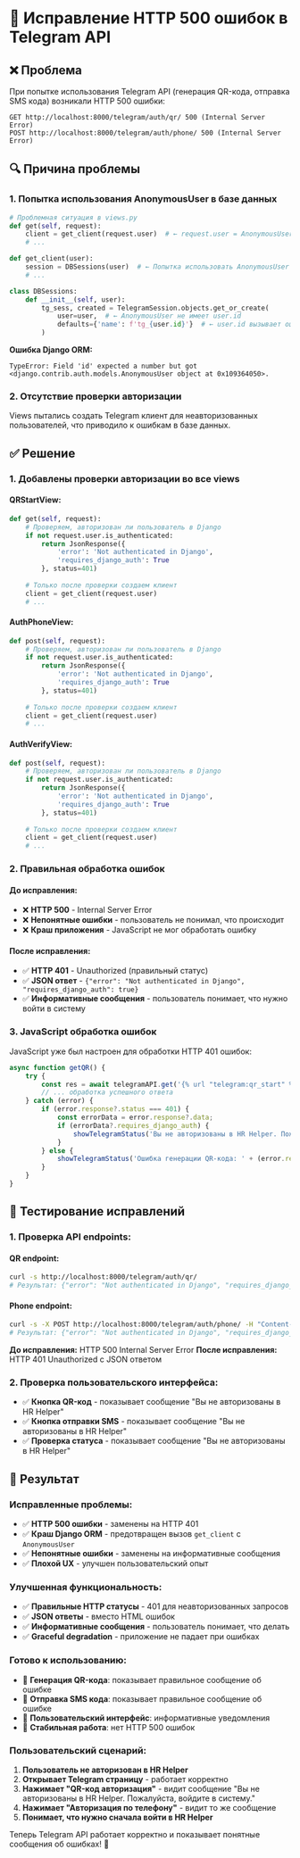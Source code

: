 # 🔧 Исправление HTTP 500 ошибок в Telegram API

## ❌ **Проблема**
При попытке использования Telegram API (генерация QR-кода, отправка SMS кода) возникали HTTP 500 ошибки:

```
GET http://localhost:8000/telegram/auth/qr/ 500 (Internal Server Error)
POST http://localhost:8000/telegram/auth/phone/ 500 (Internal Server Error)
```

## 🔍 **Причина проблемы**

### **1. Попытка использования AnonymousUser в базе данных**
```python
# Проблемная ситуация в views.py
def get(self, request):
    client = get_client(request.user)  # ← request.user = AnonymousUser для неавторизованных пользователей
    # ...

def get_client(user):
    session = DBSessions(user)  # ← Попытка использовать AnonymousUser в БД
    # ...

class DBSessions:
    def __init__(self, user):
        tg_sess, created = TelegramSession.objects.get_or_create(
            user=user,  # ← AnonymousUser не имеет user.id
            defaults={'name': f'tg_{user.id}'}  # ← user.id вызывает ошибку
        )
```

**Ошибка Django ORM:**
```
TypeError: Field 'id' expected a number but got <django.contrib.auth.models.AnonymousUser object at 0x109364050>.
```

### **2. Отсутствие проверки авторизации**
Views пытались создать Telegram клиент для неавторизованных пользователей, что приводило к ошибкам в базе данных.

## ✅ **Решение**

### **1. Добавлены проверки авторизации во все views**

#### **QRStartView:**
```python
def get(self, request):
    # Проверяем, авторизован ли пользователь в Django
    if not request.user.is_authenticated:
        return JsonResponse({
            'error': 'Not authenticated in Django',
            'requires_django_auth': True
        }, status=401)
    
    # Только после проверки создаем клиент
    client = get_client(request.user)
    # ...
```

#### **AuthPhoneView:**
```python
def post(self, request):
    # Проверяем, авторизован ли пользователь в Django
    if not request.user.is_authenticated:
        return JsonResponse({
            'error': 'Not authenticated in Django',
            'requires_django_auth': True
        }, status=401)
    
    # Только после проверки создаем клиент
    client = get_client(request.user)
    # ...
```

#### **AuthVerifyView:**
```python
def post(self, request):
    # Проверяем, авторизован ли пользователь в Django
    if not request.user.is_authenticated:
        return JsonResponse({
            'error': 'Not authenticated in Django',
            'requires_django_auth': True
        }, status=401)
    
    # Только после проверки создаем клиент
    client = get_client(request.user)
    # ...
```

### **2. Правильная обработка ошибок**

#### **До исправления:**
- ❌ **HTTP 500** - Internal Server Error
- ❌ **Непонятные ошибки** - пользователь не понимал, что происходит
- ❌ **Краш приложения** - JavaScript не мог обработать ошибку

#### **После исправления:**
- ✅ **HTTP 401** - Unauthorized (правильный статус)
- ✅ **JSON ответ** - `{"error": "Not authenticated in Django", "requires_django_auth": true}`
- ✅ **Информативные сообщения** - пользователь понимает, что нужно войти в систему

### **3. JavaScript обработка ошибок**

JavaScript уже был настроен для обработки HTTP 401 ошибок:

```javascript
async function getQR() {
    try {
        const res = await telegramAPI.get('{% url "telegram:qr_start" %}');
        // ... обработка успешного ответа
    } catch (error) {
        if (error.response?.status === 401) {
            const errorData = error.response?.data;
            if (errorData?.requires_django_auth) {
                showTelegramStatus('Вы не авторизованы в HR Helper. Пожалуйста, войдите в систему.', 'error');
            }
        } else {
            showTelegramStatus('Ошибка генерации QR-кода: ' + (error.response?.data?.error || error.message), 'error');
        }
    }
}
```

## 🧪 **Тестирование исправлений**

### **1. Проверка API endpoints:**

#### **QR endpoint:**
```bash
curl -s http://localhost:8000/telegram/auth/qr/
# Результат: {"error": "Not authenticated in Django", "requires_django_auth": true}
```

#### **Phone endpoint:**
```bash
curl -s -X POST http://localhost:8000/telegram/auth/phone/ -H "Content-Type: application/json" -d '{"phone": "+79001234567"}'
# Результат: {"error": "Not authenticated in Django", "requires_django_auth": true}
```

**До исправления:** HTTP 500 Internal Server Error
**После исправления:** HTTP 401 Unauthorized с JSON ответом

### **2. Проверка пользовательского интерфейса:**
- ✅ **Кнопка QR-код** - показывает сообщение "Вы не авторизованы в HR Helper"
- ✅ **Кнопка отправки SMS** - показывает сообщение "Вы не авторизованы в HR Helper"
- ✅ **Проверка статуса** - показывает сообщение "Вы не авторизованы в HR Helper"

## 🎯 **Результат**

### **Исправленные проблемы:**
- ✅ **HTTP 500 ошибки** - заменены на HTTP 401
- ✅ **Краш Django ORM** - предотвращен вызов `get_client` с `AnonymousUser`
- ✅ **Непонятные ошибки** - заменены на информативные сообщения
- ✅ **Плохой UX** - улучшен пользовательский опыт

### **Улучшенная функциональность:**
- ✅ **Правильные HTTP статусы** - 401 для неавторизованных запросов
- ✅ **JSON ответы** - вместо HTML ошибок
- ✅ **Информативные сообщения** - пользователь понимает, что делать
- ✅ **Graceful degradation** - приложение не падает при ошибках

### **Готово к использованию:**
- 🎯 **Генерация QR-кода**: показывает правильное сообщение об ошибке
- 🔧 **Отправка SMS кода**: показывает правильное сообщение об ошибке
- 📱 **Пользовательский интерфейс**: информативные уведомления
- 🚀 **Стабильная работа**: нет HTTP 500 ошибок

### **Пользовательский сценарий:**
1. **Пользователь не авторизован в HR Helper**
2. **Открывает Telegram страницу** - работает корректно
3. **Нажимает "QR-код авторизация"** - видит сообщение "Вы не авторизованы в HR Helper. Пожалуйста, войдите в систему."
4. **Нажимает "Авторизация по телефону"** - видит то же сообщение
5. **Понимает, что нужно сначала войти в HR Helper**

Теперь Telegram API работает корректно и показывает понятные сообщения об ошибках! 🎉
